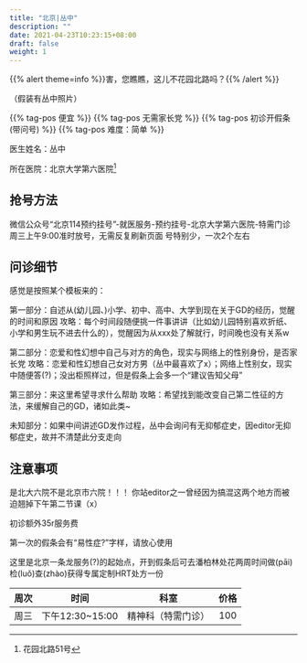 ```yaml
---
title: "北京|丛中"
description: ""
date: 2021-04-23T10:23:15+08:00
draft: false
weight: 1
---
```


{{% alert theme=info %}}害，您瞧瞧，这儿不花园北路吗？{{% /alert %}}

（假装有丛中照片）

{{% tag-pos 便宜 %}} {{% tag-pos 无需家长党 %}} {{% tag-pos 初诊开假条(带问号) %}} {{% tag-pos 难度：简单 %}}

医生姓名：丛中

所在医院：北京大学第六医院[^1]

## 抢号方法

微信公众号“北京114预约挂号”-就医服务-预约挂号-北京大学第六医院-特需门诊
周三上午9:00准时放号，无需反复刷新页面
号特别少，一次2个左右

## 问诊细节

感觉是按照某个模板来的：

第一部分：自述从(幼儿园、)小学、初中、高中、大学到现在关于GD的经历，觉醒的时间和原因
攻略：每个时间段随便挑一件事讲讲（比如幼儿园特别喜欢折纸、小学和男生玩不进去什么的），觉醒因为从xxx处了解就行，时间晚也没有关系w

第二部分：恋爱和性幻想中自己与对方的角色，现实与网络上的性别身份，是否家长党
攻略：恋爱和性幻想自己女对方男（丛中最喜欢了x）；网络上性别女，现实中随便答(?)；没出柜照样过，但是假条上会多一个“建议告知父母”

第三部分：来这里希望寻求什么帮助
攻略：希望找到能改变自己第二性征的方法，来缓解自己的GD，诸如此类~

未知部分：如果中间讲述GD发作过程，丛中会询问有无抑郁症史，因editor无抑郁症史，故并不清楚此分支走向

## 注意事项

是北大六院不是北京市六院！！！
你站editor之一曾经因为搞混这两个地方而被迫翘掉下午第二节课（x）

初诊额外35r服务费

第一次的假条会有“易性症?”字样，请放心使用

这里是北京一条龙服务(?)的起始点，开到假条后可去潘柏林处花两周时间做(pāi)检(luǒ)查(zhào)获得专属定制HRT处方一份

| 周次 | 时间 | 科室 | 价格 |
| :---: | :---: | :---: | :---: |
| 周三 | 下午12:30~15:00 | 精神科（特需门诊） | 100 |

[^1]:花园北路51号